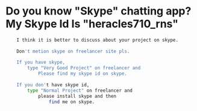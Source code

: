 # Do you know "Skype" chatting app?  My Skype Id Is "heracles710_rns"

```bash
    I think it is better to discuss about your project on skype.
    
    Don't metion skype on freelancer site pls.
    
    If you have skype, 
        type "Very Good Project" on freelancer and 
            Please find my skype id on skype.
    
    If you don't have skype id,
        type "Normal Project" on freelancer and 
            please install skype and then 
                find me on skype.


